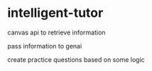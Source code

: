 # intelligent-tutor

canvas api to retrieve information


pass information to genai


create practice questions based on some logic
